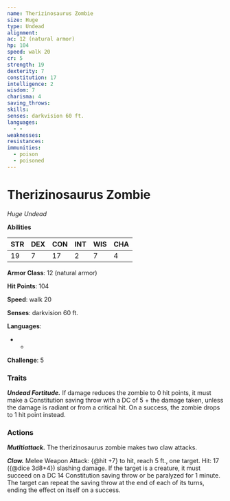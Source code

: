```yaml
---
name: Therizinosaurus Zombie
size: Huge
type: Undead
alignment: 
ac: 12 (natural armor)
hp: 104
speed: walk 20
cr: 5
strength: 19
dexterity: 7
constitution: 17
intelligence: 2
wisdom: 7
charisma: 4
saving_throws:
skills:
senses: darkvision 60 ft.
languages:
  - -
weaknesses:
resistances:
immunities:
  - poison
  - poisoned
---
```


# Therizinosaurus Zombie

*Huge Undead*

**Abilities**

| STR | DEX | CON | INT | WIS | CHA |
| --- | --- | --- | --- | --- | --- |
| 19 | 7 | 17 | 2 | 7 | 4 |

**Armor Class**: 12 (natural armor)

**Hit Points**: 104

**Speed**: walk 20

**Senses**: darkvision 60 ft.

**Languages**:
  - -

**Challenge**: 5

### Traits
***Undead Fortitude.*** If damage reduces the zombie to 0 hit points, it must make a Constitution saving throw with a DC of 5 + the damage taken, unless the damage is radiant or from a critical hit. On a success, the zombie drops to 1 hit point instead.

### Actions
***Mutltiattack.*** The therizinosaurus zombie makes two claw attacks.

***Claw.*** Melee Weapon Attack: {@hit +7} to hit, reach 5 ft., one target. Hit: 17 ({@dice 3d8+4}) slashing damage. If the target is a creature, it must succeed on a DC 14 Constitution saving throw or be paralyzed for 1 minute. The target can repeat the saving throw at the end of each of its turns, ending the effect on itself on a success.

